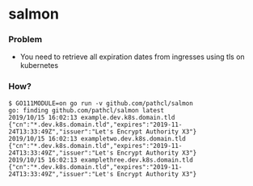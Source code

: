salmon
======

### Problem

- You need to retrieve all expiration dates from ingresses using tls on kubernetes

### How?

    $ GO111MODULE=on go run -v github.com/pathcl/salmon
    go: finding github.com/pathcl/salmon latest
    2019/10/15 16:02:13 example.dev.k8s.domain.tld {"cn":"*.dev.k8s.domain.tld","expires":"2019-11-24T13:33:49Z","issuer":"Let's Encrypt Authority X3"}
    2019/10/15 16:02:13 exampletwo.dev.k8s.domain.tld {"cn":"*.dev.k8s.domain.tld","expires":"2019-11-24T13:33:49Z","issuer":"Let's Encrypt Authority X3"}
    2019/10/15 16:02:13 examplethree.dev.k8s.domain.tld {"cn":"*.dev.k8s.domain.tld","expires":"2019-11-24T13:33:49Z","issuer":"Let's Encrypt Authority X3"}